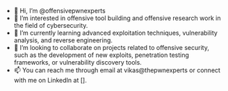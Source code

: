 - 👋 Hi, I’m @offensivepwnexperts
- 👀 I’m interested in offensive tool building and offensive research work in the field of cybersecurity.
- 🌱 I’m currently learning advanced exploitation techniques, vulnerability analysis, and reverse engineering.
- 💞️ I’m looking to collaborate on projects related to offensive security, such as the development of new exploits, penetration testing frameworks, or vulnerability discovery tools.
- 📫 You can reach me through email at vikas@thepwnexperts or connect with me on LinkedIn at [].
